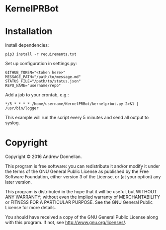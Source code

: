 # KernelPRBot

# Installation

Install dependencies:

    pip3 install -r requirements.txt

Set up configuration in settings.py:

	GITHUB_TOKEN="<token here>"
	MESSAGE_PATH="/path/to/message.md"
	STATUS_FILE="/path/to/status.json"
	REPO_NAME="username/repo"

Add a job to your crontab, e.g.:

	*/5 * * * * /home/username/KernelPRBot/kernelprbot.py 2>&1 | /usr/bin/logger

This example will run the script every 5 minutes and send all output
to syslog.

# Copyright

Copyright &copy; 2016 Andrew Donnellan.

This program is free software: you can redistribute it and/or modify
it under the terms of the GNU General Public License as published by
the Free Software Foundation, either version 3 of the License, or (at
your option) any later version.

This program is distributed in the hope that it will be useful, but
WITHOUT ANY WARRANTY; without even the implied warranty of
MERCHANTABILITY or FITNESS FOR A PARTICULAR PURPOSE.  See the GNU
General Public License for more details.

You should have received a copy of the GNU General Public License
along with this program.  If not, see <http://www.gnu.org/licenses/>.
